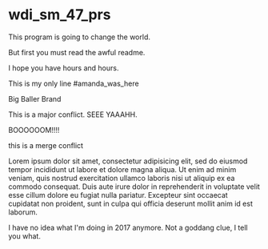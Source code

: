 # wdi_sm_47_prs

This program is going to change the world.

But first you must read the awful readme.

I hope you have hours and hours.

This is my only line
#amanda_was_here

Big Baller Brand

This is a major conflict. SEEE YAAAHH.

BOOOOOOM!!!!

this is a merge conflict

Lorem ipsum dolor sit amet, consectetur adipisicing elit, sed do eiusmod tempor incididunt ut labore et dolore magna aliqua. Ut enim ad minim veniam, quis nostrud exercitation ullamco laboris nisi ut aliquip ex ea commodo consequat. Duis aute irure dolor in reprehenderit in voluptate velit esse cillum dolore eu fugiat nulla pariatur. Excepteur sint occaecat cupidatat non proident, sunt in culpa qui officia deserunt mollit anim id est laborum. 

I have no idea what I'm doing in 2017 anymore. Not a goddang clue, I tell you what. 

